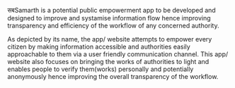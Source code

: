 सबSamarth is a potential public empowerment app to be developed and designed to improve and systamise information flow hence improving transparency and efficiency of the workflow of any concerned authority.

As depicted by its name, the app/ website attempts to empower every citizen by making information accessible and authorities easily approachable to them via a user friendly communication channel. This app/ website also focuses on bringing the works of authorities to light and enables people to verify them(works) personally and potentially anonymously hence improving the overall transparency of the workflow.
